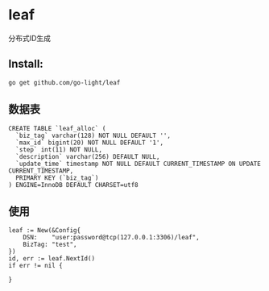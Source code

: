 # leaf
分布式ID生成

## Install:

    go get github.com/go-light/leaf

## 数据表

    CREATE TABLE `leaf_alloc` (
      `biz_tag` varchar(128) NOT NULL DEFAULT '',
      `max_id` bigint(20) NOT NULL DEFAULT '1',
      `step` int(11) NOT NULL,
      `description` varchar(256) DEFAULT NULL,
      `update_time` timestamp NOT NULL DEFAULT CURRENT_TIMESTAMP ON UPDATE CURRENT_TIMESTAMP,
      PRIMARY KEY (`biz_tag`)
    ) ENGINE=InnoDB DEFAULT CHARSET=utf8

## 使用
   
    leaf := New(&Config{
		DSN:    "user:password@tcp(127.0.0.1:3306)/leaf",
		BizTag: "test",
	})
	id, err := leaf.NextId()
	if err != nil {
	    
	}
